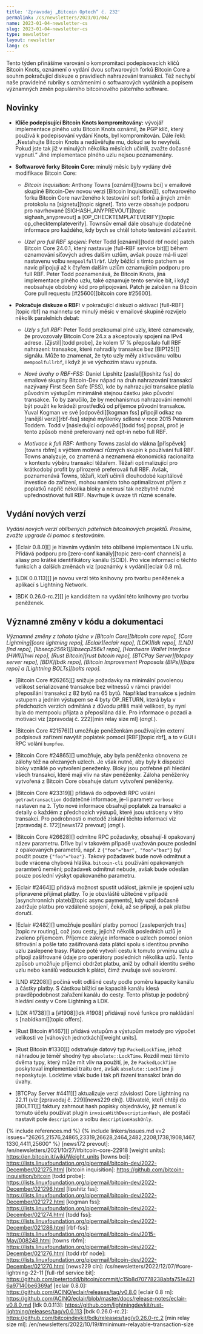 ```yaml
---
title: 'Zpravodaj „Bitcoin Optech” č. 232'
permalink: /cs/newsletters/2023/01/04/
name: 2023-01-04-newsletter-cs
slug: 2023-01-04-newsletter-cs
type: newsletter
layout: newsletter
lang: cs
---
```

Tento týden přinášíme varování o kompromitaci podepisovacích klíčů Bitcoin Knots,
oznámení o vydání dvou softwarových forků Bitcoin Core a souhrn pokračující diskuze
o pravidlech nahrazování transakcí. Též nechybí naše pravidelné rubriky s oznámeními
o softwarových vydáních a popisem významných změn populárního bitcoinového páteřního
software.

## Novinky

- **Klíče podepisující Bitcoin Knots kompromitovány:** vývojář implementace
  plného uzlu Bitcoin Knots oznámil, že PGP klíč, který používá k podepisování
  vydání Knots, byl kompromitován. Dále řekl: „Nestahujte Bitcoin Knots a
  nedůvěřujte mu, dokud se to nevyřeší. Pokud jste tak již v minulých několika
  měsících učinili, zvažte dočasné vypnutí.” Jiné implementace plného uzlu
  nejsou poznamenány.

- **Softwarové forky Bitcoin Core:** minulý měsíc byly vydány dvě modifikace
  Bitcoin Core:

  - *Bitcoin Inquisition:* Anthony Towns [oznámil][towns bci] v emailové
      skupině Bitcoin-Dev novou verzi [Bitcoin Inquisition][], softwarového
      forku Bitcoin Core navrženého k testování soft forků a jiných změn protokolu
      na [signetu][topic signet]. Tato verze obsahuje podporu pro navrhované
      [SIGHASH_ANYPREVOUT][topic sighash_anyprevout] a [OP_CHECKTEMPLATEVERIFY][topic
      op_checktemplateverify]. Townsův email dále obsahuje dodatečné informace pro
      každého, kdy bych se chtěl tohoto testování zúčastnit.

  - *Uzel pro full RBF spojení:* Peter Todd [oznámil][todd rbf node]
    patch Bitcoin Core 24.0.1, který nastavuje [full-RBF service bit][]
        během oznamování síťových adres dalším uzlům, avšak pouze má-li
        uzel nastavenu volbu `mempoolfullrbf`. Uzly běžící s tímto patchem
        se navíc připojují až k čtyřem dalším uzlům oznamujícím podporu pro
        full RBF. Peter Todd poznamenává, že Bitcoin Knots, jiná implementace
        plného uzlu, také oznamuje tento service bit, i když neobsahuje obdobný
        kód pro připojování. Patch je založen na Bitcoin Core pull requestu
        [#25600][bitcoin core #25600].

- **Pokračuje diskuze o RBF:** v pokračující diskuzi o aktivaci [full-RBF][topic
  rbf] na mainnetu se minulý měsíc v emailové skupině rozvíjelo několik
  paralelních debat:

  - *Uzly s full RBF:* Peter Todd prozkoumal plné uzly, které oznamovaly,
        že provozovaly Bitcoin Core 24.x a akceptovaly spojení na IPv4 adrese.
        [Zjistil][todd probe], že kolem 17 % přeposílalo full RBF nahrazení:
        transakce, které nahradily transakce bez [BIP125][] signálu.
        Může to znamenat, že tyto uzly měly aktivovánu volbu `mempoolfullrbf`,
        i když je ve výchozím stavu vypnuta.

  - *Nové úvahy o RBF-FSS:* Daniel Lipshitz [zaslal][lipshitz
    fss] do emailové skupiny Bitcoin-Dev nápad na druh nahrazování
        transakcí nazývaný First Seen Safe (FSS), kde by nahrazující transakce
        platila původním výstupům minimálně stejnou částku jako původní transakce.
        To by zaručilo, že by mechanismus nahrazování nemohl být použit
        ke krádeži prostředků od příjemce původní transakce. Yuval Kogman ve
        své [odpovědi][kogman fss] připojil odkaz na [ranější verzi][rbf-fss]
        stejné myšlenky sdílené v roce 2015 Peterem Toddem. Todd v
        [následující odpovědi][todd fss] popsal, proč je tento způsob
        méně preferovaný než opt-in nebo full RBF.

  - *Motivace k full RBF:* Anthony Towns zaslal do vlákna [příspěvek][towns
        rbfm] s výčtem motivací různých skupin k používání full RBF. Towns
        analyzuje, co znamená a neznamená ekonomická racionalita v kontextu
        výběru transakcí těžařem. Těžaři optimalizující pro krátkodobý profit
        by přirozeně preferovali full RBF. Avšak, poznamenává Towns, těžaři,
        kteří učinili dlouhodobé kapitálové investice do zařízení, mohou namísto
        toho optimalizovat příjem z poplatků napříč několika bloky a nemusí
        tak nezbytně nutně upřednostňovat full RBF. Navrhuje k úvaze tři různé
        scénáře.

## Vydání nových verzí

*Vydání nových verzí oblíbených páteřních bitcoinových projektů. Prosíme,
zvažte upgrade či pomoc s testováním.*

- [Eclair 0.8.0][] je hlavním vydáním této oblíbené implementace LN uzlu.
  Přidává podporu pro [zero-conf kanály][topic zero-conf channels] a aliasy
  pro krátké identifikátory kanálu (SCID). Pro více informací o těchto
  funkcích a dalších změnách viz [poznámky k vydání][eclair 0.8 rn].

- [LDK 0.0.113][] je novou verzí této knihovny pro tvorbu peněženek a aplikací
  s Lightning Network.

- [BDK 0.26.0-rc.2][] je kandidátem na vydání této knihovny pro tvorbu peněženek.

## Významné změny v kódu a dokumentaci

*Významné změny z tohoto týdne v [Bitcoin Core][bitcoin core repo], [Core
Lightning][core lightning repo], [Eclair][eclair repo], [LDK][ldk repo],
[LND][lnd repo], [libsecp256k1][libsecp256k1 repo], [Hardware Wallet
Interface (HWI)][hwi repo], [Rust Bitcoin][rust bitcoin repo], [BTCPay
Server][btcpay server repo], [BDK][bdk repo], [Bitcoin Improvement
Proposals (BIPs)][bips repo] a [Lightning BOLTs][bolts repo].*

- [Bitcoin Core #26265][] snižuje požadavky na minimální povolenou velikost
  serializované transakce bez witnessů v rámci pravidel přeposílání transakcí
  z 82 bytů na 65 bytů. Například transakce s jedním vstupem a jedním výstupem
  se 4 byty OP_RETURN, která byla v předchozích verzích odmítáná z důvodu
  příliš malé velikosti, by nyní byla do mempoolu přijata a přeposílána dále.
  Pro informace o pozadí a motivaci viz [zpravodaj č. 222][min relay size ml]
  (*angl.*).

- [Bitcoin Core #21576][] umožňuje peněženkám používajícím externí podpisová zařízení
  navýšit poplatek pomocí [RBF][topic rbf], a to v GUI i RPC volání `bumpfee`.

- [Bitcoin Core #24865][] umožňuje, aby byla peněženka obnovena ze zálohy
  též na ořezaných uzlech. Je však nutné, aby byly k dispozici bloky
  vzniklé po vytvoření peneženky. Bloky jsou potřebné při hledání všech
  transakcí, které mají vliv na stav peněženky. Záloha peněženky vytvořená
  z Bitcoin Core obsahuje datum vytvoření peněženky.

- [Bitcoin Core #23319][] přidavá do odpovědi RPC volání `getrawtransaction`
  dodatečné informace, je-li parametr `verbose` nastaven na `2`. Tyto
  nové informace obsahují poplatek za transakci a detaily o každém z
  předchozích výstupů, které jsou utráceny v této transakci. Pro podrobnosti
  o metodě získání těchto informací viz [zpravodaj č. 172][news172 prevout]
  (*angl.*).

- [Bitcoin Core #26628][] odmítne RPC požadavky, obsahují-li opakovaný název
  parametru. Dříve byl v takovém případě uvažován pouze poslední z opakovaných
  parametrů, např. z `{"foo"="bar", "foo"="baz"}` byl použit pouze `{"foo"="baz"}`.
  Takový požadavek bude nově odmítnut a bude vrácena chybová hláška.  `bitcoin-cli`
  používání opakovaných paramterů nemění; požadavek odmítnut nebude, avšak bude
  odeslán pouze poslední výskyt opakovaného parametru.

- [Eclair #2464][] přidává možnost spustit událost, jakmile je spojení uzlu
  připravené přijímat platby. To je obzvláště užitečné v případě [asynchronních
  plateb][topic async payments], kdy uzel dočasně zadržuje platbu pro vzdálené
  spojení, čeká, až se připojí, a pak platbu doručí.

- [Eclair #2482][] umožňuje posílání platby pomocí [zaslepených tras][topic
  rv routing], což jsou cesty, jejichž několik posledních uzlů je
  zvoleno příjemcem. Příjemce zakryje informace o uzlech pomocí onion šifrování
  a pošle tato zašifrovaná data plátci spolu s identitou prvního uzlu
  zaslepené trasy. Plátce poté vytvoří cestu k tomuto prvnímu uzlu a
  připojí zašifrované údaje pro operátory posledních několika uzlů.
  Tento způsob umožňuje příjemci obdržet platbu, aniž by odhalil identitu
  svého uzlu nebo kanálů vedoucích k plátci, čímž zvušuje své soukromí.

- [LND #2208][] počíná volit odlišné cesty podle poměru kapacity
  kanálu a částky platby. S částkou blížící se kapacitě kanálu klesá
  pravděpodobnost zařažení kanálu do cesty. Tento přístup je podobný
  hledání cesty v Core Lightning a LDK.

- [LDK #1738][] a [#1908][ldk #1908] přidávají nové funkce pro nakládání s
  [nabídkami][topic offers].

- [Rust Bitcoin #1467][] přidává vstupům a výstupům metody pro výpočet
   velikosti ve [váhových jednotkách][weight units].

- [Rust Bitcoin #1330][] odstraňuje datový typ `PackedLockTime`, jehož
  náhradou je téměř shodný typ `absolute::LockTime`. Rozdíl mezi těmito
  dvěma typy, který může mít vliv na použití, je, že `PackedLockTime`
  poskytoval implementaci traitu `Ord`, avšak `absolute::LockTime` ji
  neposkytuje. Locktime však bude i tak při řazení transakcí brán do úvahy.

- [BTCPay Server #4411][] aktualizuje verzi závislosti Core Lightning na
  22.11 (viz [zpravodaj č. 229][news229 cln]). Uživatelé, kteří chtějí
  do [BOLT11][] faktury zahrnout hash popisky objednávky, již nemusí k tomuto
  účelu používat plugin `invoiceWithDescriptionHash`, ale postačí nastavit
  pole `description` a volbu `descriptionHashOnly`.

{% include references.md %}
{% include linkers/issues.md v=2 issues="26265,21576,24865,23319,26628,2464,2482,2208,1738,1908,1467,1330,4411,25600" %}
[news172 prevout]: /en/newsletters/2021/10/27/#bitcoin-core-22918
[weight units]: https://en.bitcoin.it/wiki/Weight_units
[towns bci]: https://lists.linuxfoundation.org/pipermail/bitcoin-dev/2022-December/021275.html
[bitcoin inquisition]: https://github.com/bitcoin-inquisition/bitcoin
[todd probe]: https://lists.linuxfoundation.org/pipermail/bitcoin-dev/2022-December/021296.html
[lipshitz fss]: https://lists.linuxfoundation.org/pipermail/bitcoin-dev/2022-December/021272.html
[kogman fss]: https://lists.linuxfoundation.org/pipermail/bitcoin-dev/2022-December/021274.html
[todd fss]: https://lists.linuxfoundation.org/pipermail/bitcoin-dev/2022-December/021286.html
[rbf-fss]: https://lists.linuxfoundation.org/pipermail/bitcoin-dev/2015-May/008248.html
[towns rbfm]: https://lists.linuxfoundation.org/pipermail/bitcoin-dev/2022-December/021276.html
[todd rbf node]: https://lists.linuxfoundation.org/pipermail/bitcoin-dev/2022-December/021270.html
[news229 cln]: /cs/newsletters/2022/12/07/#core-lightning-22-11
[full-rbf service bit]: https://github.com/petertodd/bitcoin/commit/c15b8d70778238abfa751e4216a97140be6369af
[eclair 0.8.0]: https://github.com/ACINQ/eclair/releases/tag/v0.8.0
[eclair 0.8 rn]: https://github.com/ACINQ/eclair/blob/master/docs/release-notes/eclair-v0.8.0.md
[ldk 0.0.113]: https://github.com/lightningdevkit/rust-lightning/releases/tag/v0.0.113
[bdk 0.26.0-rc.2]: https://github.com/bitcoindevkit/bdk/releases/tag/v0.26.0-rc.2
[min relay size ml]: /en/newsletters/2022/10/19/#minimum-relayable-transaction-size
